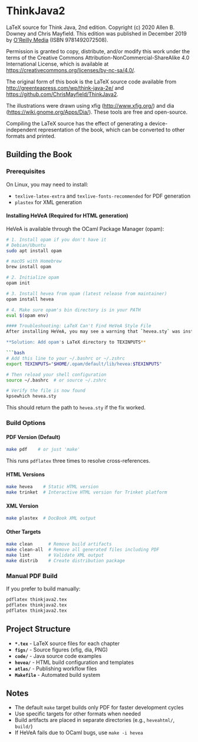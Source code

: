 # ThinkJava2
LaTeX source for Think Java, 2nd edition. Copyright (c) 2020 Allen B. Downey and Chris Mayfield. This edition was published in December 2019 by [O'Reilly Media](https://www.oreilly.com/library/view/think-java-2nd/9781492072492/) (ISBN 9781492072508).

Permission is granted to copy, distribute, and/or modify this work under the terms of the Creative Commons Attribution-NonCommercial-ShareAlike 4.0 International License, which is available at https://creativecommons.org/licenses/by-nc-sa/4.0/.

The original form of this book is the LaTeX source code available from http://greenteapress.com/wp/think-java-2e/ and https://github.com/ChrisMayfield/ThinkJava2.

The illustrations were drawn using xfig (http://www.xfig.org/) and dia (https://wiki.gnome.org/Apps/Dia/). These tools are free and open-source.

Compiling the LaTeX source has the effect of generating a device-independent representation of the book, which can be converted to other formats and printed.

## Building the Book

### Prerequisites
On Linux, you may need to install:
- `texlive-latex-extra` and `texlive-fonts-recommended` for PDF generation
- `plastex` for XML generation

#### Installing HeVeA (Required for HTML generation)
HeVeA is available through the OCaml Package Manager (opam):

```bash
# 1. Install opam if you don't have it
# Debian/Ubuntu
sudo apt install opam

# macOS with Homebrew
brew install opam

# 2. Initialize opam
opam init

# 3. Install hevea from opam (latest release from maintainer)
opam install hevea

# 4. Make sure opam's bin directory is in your PATH
eval $(opam env)

#### Troubleshooting: LaTeX Can't Find HeVeA Style File
After installing HeVeA, you may see a warning that `hevea.sty` was installed but LaTeX can't find it. This is because the style file is in opam's directory. Here's how to fix it:

**Solution: Add opam's LaTeX directory to TEXINPUTS**

```bash
# Add this line to your ~/.bashrc or ~/.zshrc
export TEXINPUTS="$HOME/.opam/default/lib/hevea:$TEXINPUTS"

# Then reload your shell configuration
source ~/.bashrc  # or source ~/.zshrc

# Verify the file is now found
kpsewhich hevea.sty
```

This should return the path to `hevea.sty` if the fix worked.



### Build Options

#### PDF Version (Default)
```bash
make pdf    # or just 'make'
```
This runs `pdflatex` three times to resolve cross-references.

#### HTML Versions
```bash
make hevea    # Static HTML version
make trinket  # Interactive HTML version for Trinket platform
```

#### XML Version
```bash
make plastex  # DocBook XML output
```

#### Other Targets
```bash
make clean      # Remove build artifacts
make clean-all  # Remove all generated files including PDF
make lint       # Validate XML output
make distrib    # Create distribution package
```

### Manual PDF Build
If you prefer to build manually:

```bash
pdflatex thinkjava2.tex
pdflatex thinkjava2.tex
pdflatex thinkjava2.tex
```

## Project Structure

- **`*.tex`** - LaTeX source files for each chapter
- **`figs/`** - Source figures (xfig, dia, PNG)
- **`code/`** - Java source code examples
- **`hevea/`** - HTML build configuration and templates
- **`atlas/`** - Publishing workflow files
- **`Makefile`** - Automated build system

## Notes

- The default `make` target builds only PDF for faster development cycles
- Use specific targets for other formats when needed
- Build artifacts are placed in separate directories (e.g., `heveahtml/`, `build/`)
- If HeVeA fails due to OCaml bugs, use `make -i hevea`
